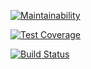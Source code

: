 [![Maintainability](https://api.codeclimate.com/v1/badges/832a3c5606510eec990f/maintainability)](https://codeclimate.com/github/simpllex/python-project-lvl2/maintainability)

[![Test Coverage](https://api.codeclimate.com/v1/badges/832a3c5606510eec990f/test_coverage)](https://codeclimate.com/github/simpllex/python-project-lvl2/test_coverage)

[![Build Status](https://travis-ci.org/simpllex/python-project-lvl2.svg?branch=master)](https://travis-ci.org/simpllex/python-project-lvl2)